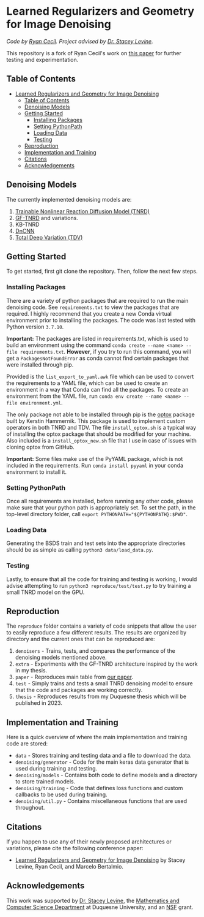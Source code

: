 # Learned Regularizers and Geometry for Image Denoising

*Code by [Ryan Cecil](https://www.cecil-ryan.com/). Project advised by [Dr. Stacey Levine](https://www.duq.edu/academics/faculty/stacey-levine).*

This repository is a fork of Ryan Cecil's work on [this paper](https://www.bmvc2021-virtualconference.com/assets/papers/1117.pdf) for further testing
and experimentation.

## Table of Contents
- [Learned Regularizers and Geometry for Image Denoising](#learned-regularizers-and-geometry-for-image-denoising)
  - [Table of Contents](#table-of-contents)
  - [Denoising Models <a name="denoisingmodels"></a>](#denoising-models-)
  - [Getting Started](#getting-started)
    - [Installing Packages](#installing-packages)
    - [Setting PythonPath](#setting-pythonpath)
    - [Loading Data](#loading-data)
    - [Testing](#testing)
  - [Reproduction](#reproduction)
  - [Implementation and Training](#implementation-and-training)
  - [Citations](#citations)
  - [Acknowledgements](#acknowledgements)

## Denoising Models <a name="denoisingmodels"></a>

The currently implemented denoising models are:

1. [Trainable Nonlinear Reaction Diffusion Model (TNRD)](https://ieeexplore.ieee.org/document/7527621)
2. [GF-TNRD](https://www.bmvc2021-virtualconference.com/assets/papers/1117.pdf) and variations.
3. KB-TNRD
3. [DnCNN](https://arxiv.org/abs/1608.03981)
5. [Total Deep Variation (TDV)](https://arxiv.org/abs/2001.05005)

## Getting Started

To get started, first git clone the repository. Then, follow the next few steps.

### Installing Packages

There are a variety of python packages that are required to run the main denoising code. See ``requirements.txt`` to
view the packages that are required. I highly recommend that you create a new Conda virtual 
environment prior to installing the packages. The code was last tested with Python version ``3.7.10``.

**Important:** The packages are listed in requirements.txt, which is used to build an environment using the command
``conda create --name <name> --file requirements.txt``. **However**, if you try to run this command, you will get
a ``PackagesNotFoundError`` as conda cannot find certain packages that were installed through pip.

Provided is the ``list_export_to_yaml.awk`` file which can be used to convert the requirements to a YAML file,
which can be used to create an environment in a way that Conda can find all the packages. To create an environment
from the YAML file, run ``conda env create --name <name> --file environment.yml``.

The only package not able to be installed through pip is the [optox](https://github.com/VLOGroup/optox) package built by Kerstin Hammernik. 
This package is used to implement custom operators in both TNRD and TDV. The file ``install_optox.sh`` is
a typical way of installing the optox package that should be modified for your machine. Also included is a
``install_optox_new.sh`` file that I use in case of issues with cloning optox from GitHub.

**Important:** Some files make use of the PyYAML package, which is not included in the requirements. Run 
``conda install pyyaml`` in your conda environment to install it.

### Setting PythonPath

Once all requirements are installed, before running any other code, please make sure that your python path is appropriately set. To set the path,
in the top-level directory folder, call ``export PYTHONPATH="${PYTHONPATH}:$PWD"``.

### Loading Data

Generating the BSDS train and test sets into the appropriate directories should be as simple as calling 
``python3 data/load_data.py``.

### Testing

Lastly, to ensure that all the code for training and testing is working, I would advise attempting to
run ``python3 reproduce/test/test.py`` to try training a small TNRD model on the GPU.

## Reproduction

The ``reproduce`` folder contains a variety of code snippets that allow the user to easily 
reproduce a few different results. The results are organized by directory and the current ones
that can be reproduced are:

1. ``denoisers`` - Trains, tests, and compares the performance of the denoising models mentioned above.
2. ``extra`` - Experiments with the GF-TNRD architecture inspired by the work in my thesis.
3. ``paper`` - Reproduces main table from [our paper](https://www.bmvc2021-virtualconference.com/assets/papers/1117.pdf).
4. ``test`` - Simply trains and tests a small TNRD denoising model to ensure that the code and packages are
        working correctly.
5. ``thesis`` - Reproduces results from my Duquesne thesis which will be published in 2023.

## Implementation and Training

Here is a quick overview of where the main implementation and training code are stored:

- ``data`` - Stores training and testing data and a file to download the data.
- ``denoising/generator`` - Code for the main keras data generator that is used during training and testing.
- ``denoising/models`` - Contains both code to define models and a directory to store trained models.
- ``denoising/training`` - Code that defines loss functions and custom callbacks to be used during training.
- ``denoising/util.py`` - Contains miscellaneous functions that are used throughout.

## Citations

If you happen to use any of their newly proposed architectures or variations, 
please cite the following conference paper:

- [Learned Regularizers and Geometry for Image Denoising](https://www.bmvc2021-virtualconference.com/conference/papers/paper_1117.html) by Stacey Levine, Ryan Cecil, and Marcelo Bertalmio.



## Acknowledgements

This work was supported by [Dr. Stacey Levine](https://www.duq.edu/academics/faculty/stacey-levine), the [Mathematics and 
Computer Science Department](https://www.duq.edu/academics/schools/liberal-arts/academics/departments-and-centers/mathematics-and-computer-science) 
at Duquesne University, and an [NSF](https://www.nsf.gov/) grant.